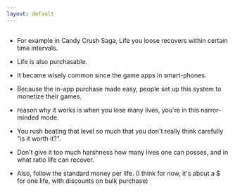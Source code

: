 ```yaml
---
layout: default
---
```


##
* For example in Candy Crush Saga, Life you loose recovers within certain time intervals.
* Life is also purchasable.

* It became wisely common since the game apps in smart-phones.
* Because the in-app purchase made easy, people set up this system to monetize their games.

* reason why it works is when you lose many lives, you're in this narror-minded mode.
* You rush beating that level so much that you don't really think carefully "is it worth it?".

* Don't give it too much harshness how many lives one can posses, and in what ratio life can recover.
* Also, follow the standard money per life. (I think for now, it's about a $ for one life, with discounts on bulk purchase)
